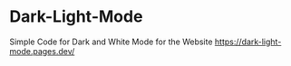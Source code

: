 # Dark-Light-Mode
Simple Code for Dark and White Mode for the Website
https://dark-light-mode.pages.dev/
